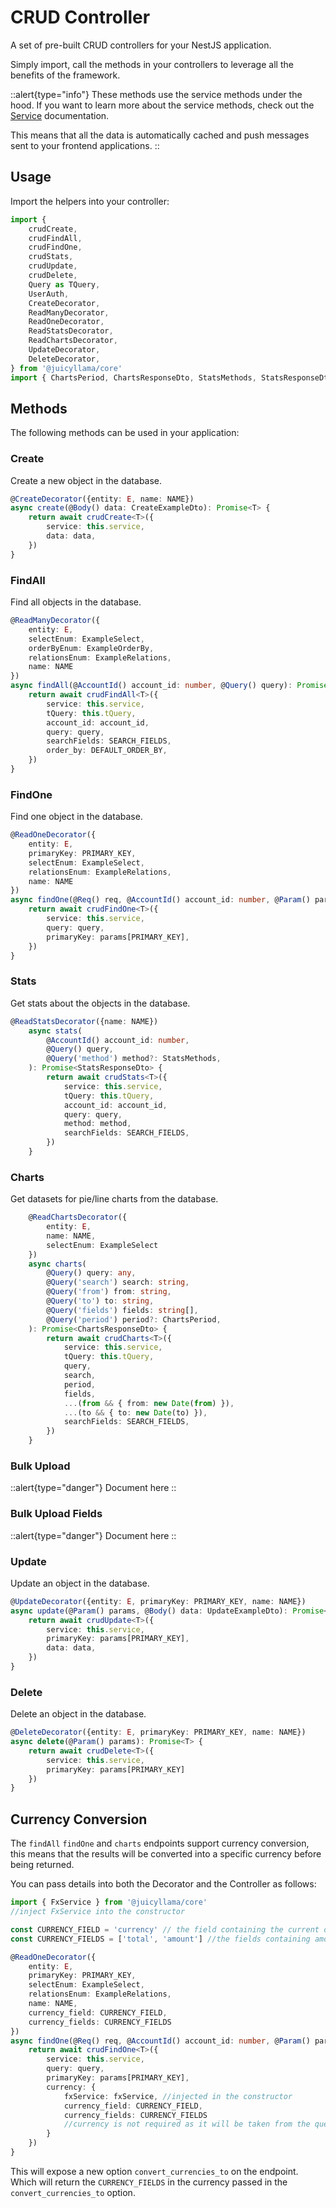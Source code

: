 # CRUD Controller

A set of pre-built CRUD controllers for your NestJS application.

Simply import, call the methods in your controllers to leverage all the benefits of the framework.

::alert{type="info"}
These methods use the service methods under the hood. If you want to learn more about the service methods, check out the [Service](/backend/core/helpers/service) documentation.

This means that all the data is automatically cached and push messages sent to your frontend applications.
::

## Usage

Import the helpers into your controller:

```typescript
import {
	crudCreate,
	crudFindAll,
	crudFindOne,
	crudStats,
	crudUpdate,
	crudDelete,
	Query as TQuery,
	UserAuth,
	CreateDecorator,
	ReadManyDecorator,
	ReadOneDecorator,
	ReadStatsDecorator,
	ReadChartsDecorator,
	UpdateDecorator,
	DeleteDecorator,
} from '@juicyllama/core'
import { ChartsPeriod, ChartsResponseDto, StatsMethods, StatsResponseDto } from '@juicyllama/utils'
```

## Methods

The following methods can be used in your application:

### Create

Create a new object in the database.

```typescript
@CreateDecorator({entity: E, name: NAME})
async create(@Body() data: CreateExampleDto): Promise<T> {
    return await crudCreate<T>({
        service: this.service,
        data: data,
	})
}
```

### FindAll

Find all objects in the database.

```typescript
@ReadManyDecorator({
    entity: E, 
    selectEnum: ExampleSelect, 
    orderByEnum: ExampleOrderBy,
    relationsEnum: ExampleRelations, 
    name: NAME
})
async findAll(@AccountId() account_id: number, @Query() query): Promise<T[]> {
	return await crudFindAll<T>({
		service: this.service,
		tQuery: this.tQuery,
		account_id: account_id,
		query: query,
		searchFields: SEARCH_FIELDS,
		order_by: DEFAULT_ORDER_BY,
	})
}
```

### FindOne

Find one object in the database.

```typescript
@ReadOneDecorator({
    entity: E, 
    primaryKey: PRIMARY_KEY, 
    selectEnum: ExampleSelect, 
    relationsEnum: ExampleRelations, 
    name: NAME
})
async findOne(@Req() req, @AccountId() account_id: number, @Param() params, @Query() query): Promise<T> {
	return await crudFindOne<T>({
		service: this.service,
		query: query,
		primaryKey: params[PRIMARY_KEY],
	})
}
```

### Stats

Get stats about the objects in the database.

```typescript
@ReadStatsDecorator({name: NAME})
	async stats(
		@AccountId() account_id: number,
		@Query() query,
		@Query('method') method?: StatsMethods,
	): Promise<StatsResponseDto> {
		return await crudStats<T>({
			service: this.service,
			tQuery: this.tQuery,
			account_id: account_id,
			query: query,
			method: method,
			searchFields: SEARCH_FIELDS,
		})
	}
```


### Charts

Get datasets for pie/line charts from the database.

```typescript
	@ReadChartsDecorator({
		entity: E,
		name: NAME, 
		selectEnum: ExampleSelect
	})
	async charts(
		@Query() query: any,
		@Query('search') search: string,
		@Query('from') from: string,
		@Query('to') to: string,
		@Query('fields') fields: string[],
		@Query('period') period?: ChartsPeriod,
	): Promise<ChartsResponseDto> {
		return await crudCharts<T>({
			service: this.service,
			tQuery: this.tQuery,
			query,
			search,
			period,
			fields,
			...(from && { from: new Date(from) }),
			...(to && { to: new Date(to) }),
			searchFields: SEARCH_FIELDS,
		})
	}
```

### Bulk Upload

::alert{type="danger"}
Document here
::

### Bulk Upload Fields

::alert{type="danger"}
Document here
::

### Update

Update an object in the database.

```typescript
@UpdateDecorator({entity: E, primaryKey: PRIMARY_KEY, name: NAME})
async update(@Param() params, @Body() data: UpdateExampleDto): Promise<T> {
    return await crudUpdate<T>({
        service: this.service,
		primaryKey: params[PRIMARY_KEY],
        data: data,
	})
}
```

### Delete

Delete an object in the database.

```typescript
@DeleteDecorator({entity: E, primaryKey: PRIMARY_KEY, name: NAME})
async delete(@Param() params): Promise<T> {
    return await crudDelete<T>({
        service: this.service,
		primaryKey: params[PRIMARY_KEY]
	})
}
```


## Currency Conversion

The `findAll` `findOne` and `charts` endpoints support currency conversion, this means that the results will be converted into a specific currency before being returned.

You can pass details into both the Decorator and the Controller as follows:

```typescript
import { FxService } from '@juicyllama/core'
//inject FxService into the constructor

const CURRENCY_FIELD = 'currency' // the field containing the current of the record
const CURRENCY_FIELDS = ['total', 'amount'] //the fields containing amounts to be converted

@ReadOneDecorator({
    entity: E, 
    primaryKey: PRIMARY_KEY, 
    selectEnum: ExampleSelect, 
    relationsEnum: ExampleRelations, 
    name: NAME,
	currency_field: CURRENCY_FIELD,
	currency_fields: CURRENCY_FIELDS
})
async findOne(@Req() req, @AccountId() account_id: number, @Param() params, @Query() query): Promise<T> {
	return await crudFindOne<T>({
		service: this.service,
		query: query,
		primaryKey: params[PRIMARY_KEY],
		currency: {
			fxService: fxService, //injected in the constructor
			currency_field: CURRENCY_FIELD,
			currency_fields: CURRENCY_FIELDS
			//currency is not required as it will be taken from the query param "currency" passed by the client
		}
	})
}
```

This will expose a new option `convert_currencies_to` on the endpoint. Which will return the `CURRENCY_FIELDS` in the currency passed in the `convert_currencies_to` option. 
